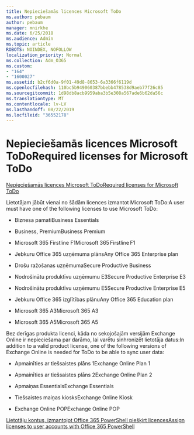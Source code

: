 ```yaml
---
title: Nepieciešamās licences Microsoft ToDo
ms.author: pebaum
author: pebaum
manager: mnirkhe
ms.date: 6/25/2018
ms.audience: Admin
ms.topic: article
ROBOTS: NOINDEX, NOFOLLOW
localization_priority: Normal
ms.collection: Adm_O365
ms.custom:
- "164"
- "1600027"
ms.assetid: b2cf6d0a-9f01-49d8-8653-6a3366f6119d
ms.openlocfilehash: 110bc5b949060387bbebb478538d9aeb77f26c85
ms.sourcegitcommit: 1d98db8acb9959aba3b5e308a567ade6b62da56c
ms.translationtype: MT
ms.contentlocale: lv-LV
ms.lasthandoff: 08/22/2019
ms.locfileid: "36552178"
---
```

# <a name="required-licenses-for-microsoft-todo"></a><span data-ttu-id="db322-102">Nepieciešamās licences Microsoft ToDo</span><span class="sxs-lookup"><span data-stu-id="db322-102">Required licenses for Microsoft ToDo</span></span>

[<span data-ttu-id="db322-103">Nepieciešamās licences Microsoft ToDo</span><span class="sxs-lookup"><span data-stu-id="db322-103">Required licenses for Microsoft ToDo</span></span>](https://support.office.com/article/381e9d1b-c500-49b5-973e-890fd86528d7.aspx)
  
<span data-ttu-id="db322-104">Lietotājam jābūt vienai no šādām licences izmantot Microsoft ToDo:</span><span class="sxs-lookup"><span data-stu-id="db322-104">A user must have one of the following licenses to use Microsoft ToDo:</span></span>
  
- <span data-ttu-id="db322-105">Biznesa pamati</span><span class="sxs-lookup"><span data-stu-id="db322-105">Business Essentials</span></span>

- <span data-ttu-id="db322-106">Business, Premium</span><span class="sxs-lookup"><span data-stu-id="db322-106">Business Premium</span></span>

- <span data-ttu-id="db322-107">Microsoft 365 Firstline F1</span><span class="sxs-lookup"><span data-stu-id="db322-107">Microsoft 365 Firstline F1</span></span>

- <span data-ttu-id="db322-108">Jebkuru Office 365 uzņēmuma plāns</span><span class="sxs-lookup"><span data-stu-id="db322-108">Any Office 365 Enterprise plan</span></span>

- <span data-ttu-id="db322-109">Drošu ražošanas uzņēmuma</span><span class="sxs-lookup"><span data-stu-id="db322-109">Secure Productive Business</span></span>

- <span data-ttu-id="db322-110">Nodrošinātu produktīvu uzņēmumu E3</span><span class="sxs-lookup"><span data-stu-id="db322-110">Secure Productive Enterprise E3</span></span>

- <span data-ttu-id="db322-111">Nodrošinātu produktīvu uzņēmumu E5</span><span class="sxs-lookup"><span data-stu-id="db322-111">Secure Productive Enterprise E5</span></span>

- <span data-ttu-id="db322-112">Jebkuru Office 365 izglītības plānu</span><span class="sxs-lookup"><span data-stu-id="db322-112">Any Office 365 Education plan</span></span>

- <span data-ttu-id="db322-113">Microsoft 365 A3</span><span class="sxs-lookup"><span data-stu-id="db322-113">Microsoft 365 A3</span></span>

- <span data-ttu-id="db322-114">Microsoft 365 A5</span><span class="sxs-lookup"><span data-stu-id="db322-114">Microsoft 365 A5</span></span>

<span data-ttu-id="db322-115">Bez derīgas produkta licenci, kāda no sekojošajām versijām Exchange Online ir nepieciešama par darāmo, lai varētu sinhronizēt lietotāja datus:</span><span class="sxs-lookup"><span data-stu-id="db322-115">In addition to a valid product license, one of the following versions of Exchange Online is needed for ToDo to be able to sync user data:</span></span>
  
- <span data-ttu-id="db322-116">Apmainīties ar tiešsaistes plāns 1</span><span class="sxs-lookup"><span data-stu-id="db322-116">Exchange Online Plan 1</span></span>

- <span data-ttu-id="db322-117">Apmainīties ar tiešsaistes plāns 2</span><span class="sxs-lookup"><span data-stu-id="db322-117">Exchange Online Plan 2</span></span>

- <span data-ttu-id="db322-118">Apmaiņas Essentials</span><span class="sxs-lookup"><span data-stu-id="db322-118">Exchange Essentials</span></span>

- <span data-ttu-id="db322-119">Tiešsaistes maiņas kiosks</span><span class="sxs-lookup"><span data-stu-id="db322-119">Exchange Online Kiosk</span></span>

- <span data-ttu-id="db322-120">Exchange Online POP</span><span class="sxs-lookup"><span data-stu-id="db322-120">Exchange Online POP</span></span>

[<span data-ttu-id="db322-121">Lietotāju kontus, izmantojot Office 365 PowerShell piešķirt licences</span><span class="sxs-lookup"><span data-stu-id="db322-121">Assign licenses to user accounts with Office 365 PowerShell</span></span>](https://docs.microsoft.com/office365/enterprise/powershell/assign-licenses-to-user-accounts-with-office-365-powershell )
  